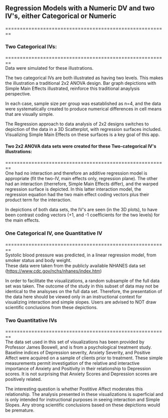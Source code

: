 ## Regression Models with a Numeric DV and two IV's, either Categorical or Numeric  
========================================================
  
### Two Categorical IVs:
========================================================  
  Data were simulated for these illustrations.  

  The two categorical IVs are both illustrated as having two levels.  This makes the illustration a traditional 2x2 ANOVA design.  Bar graph depictions with Simple Main Effects illustrated, reinforce this traditional anaylysis perspective.
   
  In each case, sample size per group was esatablished as n=4, and the data were systematically created to produce numerical differences
  in cell means that are visually simple.  
   
  The Regression approach to data analysis of 2x2 designs switches to depiction of the data in a 3D Scatterplot, with regression surfaces included.  Visualizing Simple Main Effects on these surfaces is a key goal of this app.
   
#### Two 2x2 ANOVA data sets were created for these Two-categorical IV's illustrations:
========================================================     
  One had no interaction and therefore an additive regression model is appropriate (fit the two-IV, main effects only, regression plane).  The other had an interaction (therrefore, Simple Main Effects differ), and the warped regression surface is depicted.  In this latter interaction model, the regression equation had the two main effect coding vectors plus their product term for the interaction.
   
  In depictions of both data sets, the IV's are seen (in the 3D plots), to have been contrast coding vectors (+1, and -1 coefficients for the two levels) for the main effects.
 
### One Categorical IV, one Quantitative IV
========================================================    
Systolic blood pressure was predicted, in a linear regression model, from smoker status and body weight.  
These data were taken from the publicly available NHANES data set (https://www.cdc.gov/nchs/nhanes/index.htm)
    
In order to facilitate the visualizations, a random subsample of the full data set was taken.  The outcome of the study in this subset of data may not be identical to the analsyses on the full data set.  Therefore, the presentation of the data here should be viewed only in an instructional context for visualizing interaction and simple slopes.  Users are advised to NOT draw scientific conclusions from these depictions.
  
### Two Quantitative IVs
========================================================    
The data set used in this set of visualizations has been provided by Professor James Boswell, and is from a psychological treatment study.    Baseline indices of Depression severity, Anxiety Severity, and Positive Affect were acquired on a sample of clients prior to treatment.  These simple measurements permit investigation of the relative and interactive importance of Anxiety and Positivity in their relationship to Depression scores.  It is not surprising that Anxiety Scores and Depression scores are positively related.  
    
The interesting question is whether Postitive Affect moderates this relationship.  The analysis presented in these visualizations is superficial and is only intended for instructional purposes in seeing interaction and Simple Slopes.  Any strong scientific conclusions based on these depictions would be premature.
  

